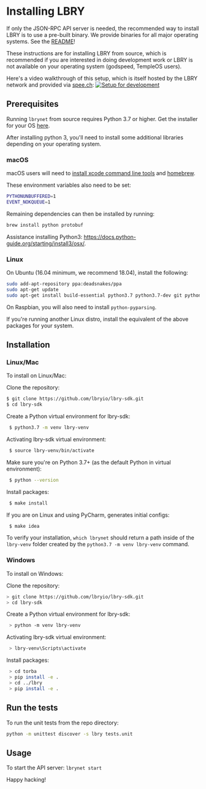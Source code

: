 # Installing LBRY

If only the JSON-RPC API server is needed, the recommended way to install LBRY is to use a pre-built binary. We provide binaries for all major operating systems. See the [README](README.md)!

These instructions are for installing LBRY from source, which is recommended if you are interested in doing development work or LBRY is not available on your operating system (godspeed, TempleOS users).

Here's a video walkthrough of this setup, which is itself hosted by the LBRY network and provided via [spee.ch](https://github.com/lbryio/spee.ch):
[![Setup for development](https://spee.ch/2018-10-04-17-13-54-017046806.png)](https://spee.ch/967f99344308f1e90f0620d91b6c93e4dfb240e0/lbrynet-dev-setup.mp4)

## Prerequisites

Running `lbrynet` from source requires Python 3.7 or higher. Get the installer for your OS [here](https://www.python.org/downloads/).

After installing python 3, you'll need to install some additional libraries depending on your operating system.

### macOS

macOS users will need to [install xcode command line tools](https://www.embarcadero.com/starthere/xe5/mobdevsetup/ios/en/installing_the_commandline_tools.html) and [homebrew](http://brew.sh/).

These environment variables also need to be set:
```sh
PYTHONUNBUFFERED=1
EVENT_NOKQUEUE=1
```

Remaining dependencies can then be installed by running:

```sh
brew install python protobuf
```

Assistance installing Python3: https://docs.python-guide.org/starting/install3/osx/.

### Linux

On Ubuntu (16.04 minimum, we recommend 18.04), install the following:

```sh
sudo add-apt-repository ppa:deadsnakes/ppa
sudo apt-get update
sudo apt-get install build-essential python3.7 python3.7-dev git python3.7-venv libssl-dev python-protobuf
```

On Raspbian, you will also need to install `python-pyparsing`.

If you're running another Linux distro, install the equivalent of the above packages for your system.

## Installation

### Linux/Mac

To install on Linux/Mac:

 Clone the repository:
 ```sh
 $ git clone https://github.com/lbryio/lbry-sdk.git
 $ cd lbry-sdk
```
Create a Python virtual environment for lbry-sdk:
```sh
 $ python3.7 -m venv lbry-venv
``` 
 Activating lbry-sdk virtual environment:
```sh 
 $ source lbry-venv/bin/activate
```

 Make sure you're on Python 3.7+ (as the default Python in virtual environment):
```sh
 $ python --version
```

 Install packages:
```sh
 $ make install
```

 If you are on Linux and using PyCharm, generates initial configs:
```sh
 $ make idea
```

To verify your installation, `which lbrynet` should return a path inside of the `lbry-venv` folder created by the `python3.7 -m venv lbry-venv` command.

### Windows

To install on Windows:

Clone the repository:
 ```sh
 > git clone https://github.com/lbryio/lbry-sdk.git
 > cd lbry-sdk
```

 Create a Python virtual environment for lbry-sdk:
```sh
 > python -m venv lbry-venv
```

 Activating lbry-sdk virtual environment:
```sh
 > lbry-venv\Scripts\activate
```

 Install packages:
```sh
 > cd torba
 > pip install -e .
 > cd ../lbry
 > pip install -e .
 ```

## Run the tests

To run the unit tests from the repo directory:

 ```sh
 python -m unittest discover -s lbry tests.unit
 ```

## Usage

To start the API server:
    `lbrynet start`


Happy hacking!
